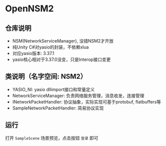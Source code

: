 # OpenNSM2

## 仓库说明
- NSM(NetworkServiceManager), 没错NSM2才开放
- 纯Unity C#对yasio的封装，不依赖xlua
- 对应yasio版本: 3.37.1
- yasio核心相对于3.37.0没变，只是Interop接口变更

## 类说明（名字空间: NSM2）
- YASIO_NI: yasio dllimport接口和常量定义
- NetworkServiceManager: 负责网络服务管理，消息收发，连接管理
- INetworkPacketHandler: 协议抽象，实际实现可基于protobuf, flatbuffers等
- SampleNetworkPacketHandler: 简易协议实现

## 运行
打开 `SampleScene` 场景预览，点击按钮 `登录` 即可
